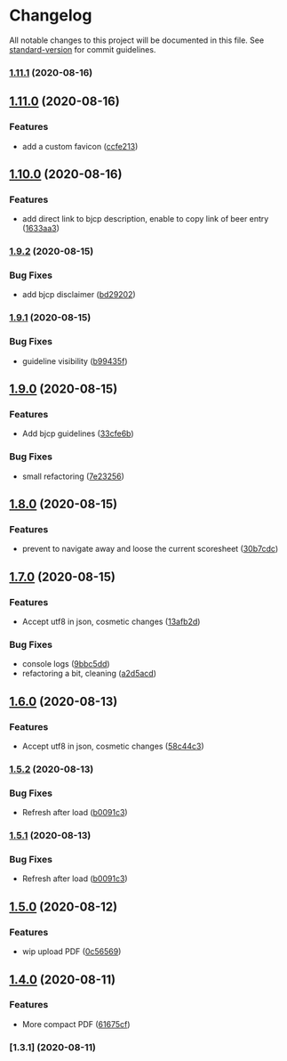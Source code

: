 # Changelog

All notable changes to this project will be documented in this file. See [standard-version](https://github.com/conventional-changelog/standard-version) for commit guidelines.

### [1.11.1](https://github.com/bdelbosc/beer-feedback/compare/v1.11.0...v1.11.1) (2020-08-16)

## [1.11.0](https://github.com/bdelbosc/beer-feedback/compare/v1.10.0...v1.11.0) (2020-08-16)


### Features

* add a custom favicon ([ccfe213](https://github.com/bdelbosc/beer-feedback/commit/ccfe2138b0ec9090739eb8e7392ffaac3aa64f63))

## [1.10.0](https://github.com/bdelbosc/beer-feedback/compare/v1.9.2...v1.10.0) (2020-08-16)


### Features

* add direct link to bjcp description, enable to copy link of beer entry ([1633aa3](https://github.com/bdelbosc/beer-feedback/commit/1633aa3b7397646dea9eac8f5aa7657080463b12))

### [1.9.2](https://github.com/bdelbosc/beer-feedback/compare/v1.9.1...v1.9.2) (2020-08-15)


### Bug Fixes

* add bjcp disclaimer ([bd29202](https://github.com/bdelbosc/beer-feedback/commit/bd29202de0b2183281f94a3ad810b7537b8b6ae1))

### [1.9.1](https://github.com/bdelbosc/beer-feedback/compare/v1.9.0...v1.9.1) (2020-08-15)


### Bug Fixes

* guideline visibility ([b99435f](https://github.com/bdelbosc/beer-feedback/commit/b99435f1d068bbf5c3d3b35394c85b94c922f4c6))

## [1.9.0](https://github.com/bdelbosc/beer-feedback/compare/v1.8.0...v1.9.0) (2020-08-15)


### Features

* Add bjcp guidelines ([33cfe6b](https://github.com/bdelbosc/beer-feedback/commit/33cfe6b945ef8dd9230ff3431799c2dbb6223cf4))


### Bug Fixes

* small refactoring ([7e23256](https://github.com/bdelbosc/beer-feedback/commit/7e23256901dd6ac4c95adc27e76c1c1558a7139a))

## [1.8.0](https://github.com/bdelbosc/beer-feedback/compare/v1.7.0...v1.8.0) (2020-08-15)


### Features

* prevent to navigate away and loose the current scoresheet ([30b7cdc](https://github.com/bdelbosc/beer-feedback/commit/30b7cdc5578e0a0ce291747597531ecdd0d6d6be))

## [1.7.0](https://github.com/bdelbosc/beer-feedback/compare/v1.5.2...v1.7.0) (2020-08-15)


### Features

* Accept utf8 in json, cosmetic changes ([13afb2d](https://github.com/bdelbosc/beer-feedback/commit/13afb2d3cb6eef74a8c826ce4c1895ebe855a51d))


### Bug Fixes

* console logs ([9bbc5dd](https://github.com/bdelbosc/beer-feedback/commit/9bbc5dd0b2041f08d0553e566a71bafb76de3e88))
* refactoring a bit, cleaning ([a2d5acd](https://github.com/bdelbosc/beer-feedback/commit/a2d5acd825995ff816d5c5af2af81ac0c8fe635d))

## [1.6.0](https://github.com/bdelbosc/beer-feedback/compare/v1.5.2...v1.6.0) (2020-08-13)


### Features

* Accept utf8 in json, cosmetic changes ([58c44c3](https://github.com/bdelbosc/beer-feedback/commit/58c44c34fae624906c3b37870116f57e63cd4bd5))

### [1.5.2](https://github.com/bdelbosc/beer-feedback/compare/v1.5.0...v1.5.2) (2020-08-13)


### Bug Fixes

* Refresh after load ([b0091c3](https://github.com/bdelbosc/beer-feedback/commit/b0091c3326ddb3d8be3532d347b6071ce80026c8))

### [1.5.1](https://github.com/bdelbosc/beer-feedback/compare/v1.5.0...v1.5.1) (2020-08-13)


### Bug Fixes

* Refresh after load ([b0091c3](https://github.com/bdelbosc/beer-feedback/commit/b0091c3326ddb3d8be3532d347b6071ce80026c8))

## [1.5.0](https://github.com/bdelbosc/beer-feedback/compare/v1.4.0...v1.5.0) (2020-08-12)


### Features

* wip upload PDF ([0c56569](https://github.com/bdelbosc/beer-feedback/commit/0c565691e4e20045aa6837c7e4f910e3cad2d4a8))

## [1.4.0](https://github.com/bdelbosc/beer-feedback/compare/v1.3.1...v1.4.0) (2020-08-11)


### Features

* More compact PDF ([61675cf](https://github.com/bdelbosc/beer-feedback/commit/61675cf4433cf8850ce3bf4846c99a91ef5a5c47))

### [1.3.1] (2020-08-11)
